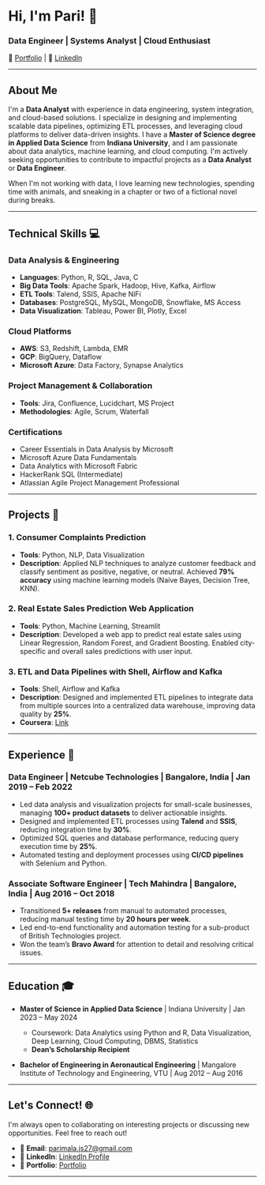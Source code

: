 # Hi, I'm Pari! 👋

### Data Engineer | Systems Analyst | Cloud Enthusiast
🔗 [Portfolio](https://rimapala.my.canva.site/) | 🔗 [LinkedIn](https://www.linkedin.com/in/parimala-anja/) 

---

## About Me
I'm a **Data Analyst** with experience in data engineering, system integration, and cloud-based solutions. I specialize in designing and implementing scalable data pipelines, optimizing ETL processes, and leveraging cloud platforms to deliver data-driven insights. I have a **Master of Science degree in Applied Data Science** from **Indiana University**, and I am passionate about data analytics, machine learning, and cloud computing. I'm actively seeking opportunities to contribute to impactful projects as a **Data Analyst** or **Data Engineer**.  

When I'm not working with data, I love learning new technologies, spending time with animals, and sneaking in a chapter or two of a fictional novel during breaks.

---

## Technical Skills 💻

### Data Analysis & Engineering
- **Languages**: Python, R, SQL, Java, C  
- **Big Data Tools**: Apache Spark, Hadoop, Hive, Kafka, Airflow  
- **ETL Tools**: Talend, SSIS, Apache NiFi  
- **Databases**: PostgreSQL, MySQL, MongoDB, Snowflake, MS Access  
- **Data Visualization**: Tableau, Power BI, Plotly, Excel  

### Cloud Platforms
- **AWS**: S3, Redshift, Lambda, EMR  
- **GCP**: BigQuery, Dataflow  
- **Microsoft Azure**: Data Factory, Synapse Analytics  

### Project Management & Collaboration
- **Tools**: Jira, Confluence, Lucidchart, MS Project  
- **Methodologies**: Agile, Scrum, Waterfall  

### Certifications
- Career Essentials in Data Analysis by Microsoft  
- Microsoft Azure Data Fundamentals  
- Data Analytics with Microsoft Fabric  
- HackerRank SQL (Intermediate)  
- Atlassian Agile Project Management Professional  

---

## Projects 🚀

### 1. Consumer Complaints Prediction
- **Tools**: Python, NLP, Data Visualization  
- **Description**: Applied NLP techniques to analyze customer feedback and classify sentiment as positive, negative, or neutral. Achieved **79% accuracy** using machine learning models (Naive Bayes, Decision Tree, KNN).  


### 2. Real Estate Sales Prediction Web Application
- **Tools**: Python, Machine Learning, Streamlit  
- **Description**: Developed a web app to predict real estate sales using Linear Regression, Random Forest, and Gradient Boosting. Enabled city-specific and overall sales predictions with user input.  
 

### 3. ETL and Data Pipelines with Shell, Airflow and Kafka
- **Tools**: Shell, Airflow and Kafka
- **Description**: Designed and implemented ETL pipelines to integrate data from multiple sources into a centralized data warehouse, improving data quality by **25%**.  
- **Coursera**: [Link](https://www.coursera.org/learn/etl-and-data-pipelines-shell-airflow-kafka/home/)


---

## Experience 💼

### Data Engineer | Netcube Technologies | Bangalore, India | Jan 2019 – Feb 2022  
- Led data analysis and visualization projects for small-scale businesses, managing **100+ product datasets** to deliver actionable insights.  
- Designed and implemented ETL processes using **Talend** and **SSIS**, reducing integration time by **30%**.  
- Optimized SQL queries and database performance, reducing query execution time by **25%**.  
- Automated testing and deployment processes using **CI/CD pipelines** with Selenium and Python.  

### Associate Software Engineer | Tech Mahindra | Bangalore, India | Aug 2016 – Oct 2018  
- Transitioned **5+ releases** from manual to automated processes, reducing manual testing time by **20 hours per week**.  
- Led end-to-end functionality and automation testing for a sub-product of British Technologies project.  
- Won the team’s **Bravo Award** for attention to detail and resolving critical issues.  

---

## Education 🎓
- **Master of Science in Applied Data Science** | Indiana University | Jan 2023 – May 2024  
  - Coursework: Data Analytics using Python and R, Data Visualization, Deep Learning, Cloud Computing, DBMS, Statistics  
  - **Dean’s Scholarship Recipient**  

- **Bachelor of Engineering in Aeronautical Engineering** | Mangalore Institute of Technology and Engineering, VTU | Aug 2012 – Aug 2016  

---

## Let's Connect! 🌐
I'm always open to collaborating on interesting projects or discussing new opportunities. Feel free to reach out!  
- 📧 **Email**: parimala.js27@gmail.com  
- 🔗 **LinkedIn**: [LinkedIn Profile](https://www.linkedin.com/in/parimala-anja/)  
- 🔗 **Portfolio**: [Portfolio](https://rimapala.my.canva.site/)  

---
